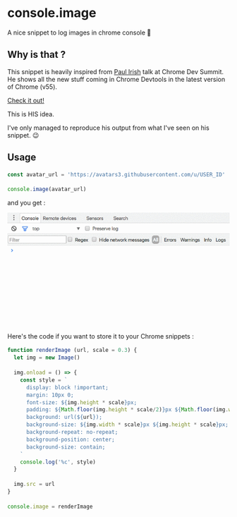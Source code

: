 # console.image
A nice snippet to log images in chrome console 🌈


## Why is that ?
This snippet is heavily inspired from [Paul Irish](https://twitter.com/paul_irish) talk at Chrome Dev Summit.
He shows all the new stuff coming in Chrome Devtools in the latest version of Chrome (v55).

[Check it out!](https://www.youtube.com/watch?v=HF1luRD4Qmk)

This is HIS idea.

I've only managed to reproduce his output from what I've seen on his snippet. 😉


## Usage

```js
const avatar_url = 'https://avatars3.githubusercontent.com/u/USER_ID'

console.image(avatar_url)
```
and you get :

![demo](demo.gif)




Here's the code if you want to store it to your Chrome snippets :

```js
function renderImage (url, scale = 0.3) {
  let img = new Image()

  img.onload = () => {
    const style = `
      display: block !important;
      margin: 10px 0;
      font-size: ${img.height * scale}px;
      padding: ${Math.floor(img.height * scale/2)}px ${Math.floor(img.width * scale/2)}px;
      background: url(${url});
      background-size: ${img.width * scale}px ${img.height * scale}px;
      background-repeat: no-repeat;
      background-position: center;
      background-size: contain;
    `
    console.log('%c', style)
  }

  img.src = url
}

console.image = renderImage
```
